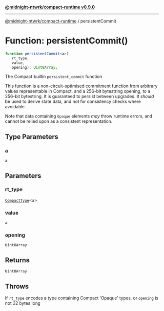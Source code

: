 [**@midnight-ntwrk/compact-runtime v0.9.0**](../README.md)

***

[@midnight-ntwrk/compact-runtime](../globals.md) / persistentCommit

# Function: persistentCommit()

```ts
function persistentCommit<a>(
   rt_type, 
   value, 
   opening): Uint8Array;
```

The Compact builtin `persistent_commit` function

This function is a non-circuit-optimised commitment function from arbitrary
values representable in Compact, and a 256-bit bytestring opening, to a
256-bit bytestring. It is guaranteed to persist between upgrades. It
*should* be used to derive state data, and not for consistency checks where
avoidable.

Note that data containing `Opaque` elements *may* throw runtime errors, and
cannot be relied upon as a consistent representation.

## Type Parameters

### a

`a`

## Parameters

### rt\_type

[`CompactType`](../interfaces/CompactType.md)\<`a`\>

### value

`a`

### opening

`Uint8Array`

## Returns

`Uint8Array`

## Throws

If `rt_type` encodes a type containing Compact 'Opaque' types, or
`opening` is not 32 bytes long
